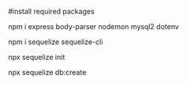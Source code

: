 #install required packages

npm i express body-parser nodemon mysql2 dotenv

npm i sequelize sequelize-cli


npx sequelize init

npx sequelize db:create

